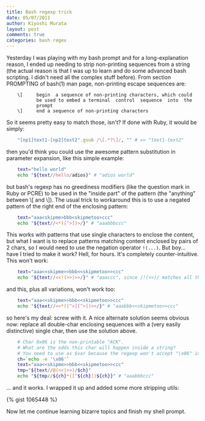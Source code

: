 ```yaml
--- 
title: Bash regexp trick
date: 05/07/2011
author: Kiyoshi Murata
layout: post
comments: true
categories: bash regex
--- 
```


Yesterday I was playing with my bash prompt and for a long-explanation reason,
I ended up needing to strip non-printing sequences from a string (the actual
reason is that I was up to learn and do some advanced bash scripting. I didn't
need all the complex stuff before).  From section PROMPTING of bash(1) man
page, non-printing escape sequences are:

```
	\[     begin  a sequence of non-printing characters, which could
	       be used to embed a terminal  control  sequence  into  the
	       prompt
	\]     end a sequence of non-printing characters
```

So it seems pretty easy to match those, isn't? If done with Ruby, it would be
simply:

``` ruby
	"[np1]text1-[np2]text2".gsub /\[.*?\]/, "" # => "text1-text2"
```

then you'd think you could use the awesome pattern substitution in parameter
expansion, like this simple example:

``` bash
	text="hello world"
	echo "${text//hello/adios}" # "adios world"
```

but bash's regexp has no greediness modifiers (like the question mark in Ruby
or PCRE) to be used in the "inside part" of the pattern (the "anything" between
\\[ and \\]). The usual trick to workaround this is to use a negated pattern of
the right end of the enclosing pattern:

``` bash
	text="aaa<skipme>bbb<skipmetoo>ccc"
	echo "${text//<*([^>])>/}" # "aaabbbccc"
```

This works with patterns that use single characters to enclose the content, but
what I want is to replace patterns matching content enclosed by pairs of 2
chars, so I would need to use the negation operator `!(...)`. But boy... have I
tried to make it work? Hell, for hours. It's completely counter-intuitive.
This won't work:

``` bash
	text="aaa<<skipme>>bbb<<skipmetoo>>ccc"
	echo "${text//<<!(>>)>>/}" # "aaaccc", since /!(>>)/ matches all the "skipme ... skipmetoo" part
```

and this, plus all variations, won't work too:

``` bash
	text="aaa<<skipme>>bbb<<skipmetoo>>ccc"
	echo "${text//<<*([^>][^>])>>/}" # "aaabbb<<skipmetoo>>ccc"
```

so here's my deal: screw with it. A nice alternate solution seems obvious now:
replace all double-char enclosing sequences with a (very easily distinctive)
single char, then use the solution above.

``` bash
	# Char 0x06 is the non-printable "ACK".
	# What are the odds this char will happen inside a string?
	# You need to use as $var because the regexp won't accept "\x06" in the pattern
	ch=`echo -e '\x06'`
	text="aaa<<skipme>>bbb<<skipmetoo>>ccc"
	tmp="${text//@(<<|>>)/$ch}"
	echo "${tmp//${ch}*([^${ch}])${ch}}" # "aaabbbccc"
```

... and it works. I wrapped it up and added some more stripping utils:

{% gist 1065448 %}

Now let me continue learning bizarre topics and finish my
shell prompt.
